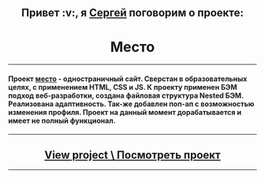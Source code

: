 <h2 align="center">Привет :v:, я <a href="https://vk.com/sergey.polenov/" target="_blank">Сергей</a> поговорим о проекте:</h2>
<h1 align="center">Место</h1>

---

#### Проект [место](https://sengeer.github.io/mesto/) - одностраничный сайт. Сверстан в образовательных целях, с применением HTML, CSS и JS. К проекту применен БЭМ подход веб-разработки, создана файловая структура Nested БЭМ. Реализована адаптивность. Так-же добавлен поп-ап с возможностью изменения профиля. Проект на данный момент дорабатывается и имеет не полный функционал.

---

<h2 align="center"><a href="https://sengeer.github.io/mesto/" target="_blank">View project \ Посмотреть проект</a></h2>

---
